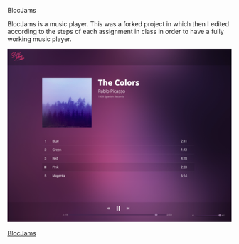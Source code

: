 BlocJams

BlocJams is a music player. This was a forked project in which then I edited according to the steps of each assignment in class in order to have a fully working music player.

![BlocJams Image](/assets/images/BlocJamsPic.png)

[BlocJams](https://ms-marcela.github.io/bloc-jams-jquery/)
